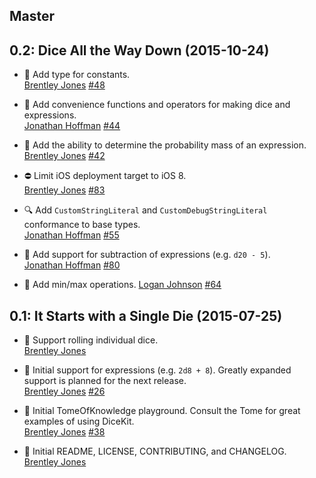 ## Master


## 0.2: Dice All the Way Down (2015-10-24)

- :game_die: Add type for constants.  
  [Brentley Jones](https://github.com/brentleyjones)
  [#48](https://github.com/TabletopAssistant/DiceKit/pull/48)

- :game_die: Add convenience functions and operators for making dice and expressions.  
  [Jonathan Hoffman](https://github.com/JonathanHoffman)
  [#44](https://github.com/TabletopAssistant/DiceKit/pull/44)

- :game_die: Add the ability to determine the probability mass of an expression.  
  [Brentley Jones](https://github.com/brentleyjones)
  [#42](https://github.com/TabletopAssistant/DiceKit/pull/42)

- :no_entry: Limit iOS deployment target to iOS 8.  
  [Brentley Jones](https://github.com/brentleyjones)
  [#83](https://github.com/TabletopAssistant/DiceKit/pull/83)

- :mag: Add `CustomStringLiteral` and `CustomDebugStringLiteral` conformance to base types.  
  [Jonathan Hoffman](https://github.com/JonathanHoffman)
  [#55](https://github.com/TabletopAssistant/DiceKit/pull/55)

- :game_die: Add support for subtraction of expressions (e.g. `d20 - 5`).  
  [Jonathan Hoffman](https://github.com/JonathanHoffman)
  [#80](https://github.com/TabletopAssistant/DiceKit/pull/80)

- :game_die: Add min/max operations.
  [Logan Johnson](https://github.com/loganjohnson)
  [#64](https://github.com/TabletopAssistant/DiceKit/pull/63)

## 0.1: It Starts with a Single Die (2015-07-25)

- :game_die: Support rolling individual dice.  
  [Brentley Jones](https://github.com/brentleyjones)

- :game_die: Initial support for expressions (e.g. `2d8 + 8`). Greatly expanded support is planned for the next release.  
  [Brentley Jones](https://github.com/brentleyjones)
  [#26](https://github.com/TabletopAssistant/DiceKit/pull/26)

- :memo: Initial TomeOfKnowledge playground. Consult the Tome for great examples of using DiceKit.  
  [Brentley Jones](https://github.com/brentleyjones)
  [#38](https://github.com/TabletopAssistant/DiceKit/pull/38)

- :memo: Initial README, LICENSE, CONTRIBUTING, and CHANGELOG.  
  [Brentley Jones](https://github.com/brentleyjones)
